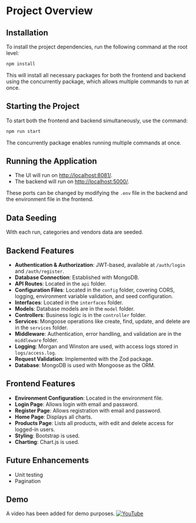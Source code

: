 # Project Overview

## Installation

To install the project dependencies, run the following command at the root level:

```bash
npm install
```

This will install all necessary packages for both the frontend and backend using the concurrently package, which allows multiple commands to run at once.

## Starting the Project

To start both the frontend and backend simultaneously, use the command:

```bash
npm run start
```

The concurrently package enables running multiple commands at once.

## Running the Application

- The UI will run on [http://localhost:8081/](http://localhost:8081/).
- The backend will run on [http://localhost:5000/](http://localhost:5000/).

These ports can be changed by modifying the `.env` file in the backend and the environment file in the frontend.

## Data Seeding

With each run, categories and vendors data are seeded.

## Backend Features

- **Authentication & Authorization**: JWT-based, available at `/auth/login` and `/auth/register`.
- **Database Connection**: Established with MongoDB.
- **API Routes**: Located in the `api` folder.
- **Configuration Files**: Located in the `config` folder, covering CORS, logging, environment variable validation, and seed configuration.
- **Interfaces**: Located in the `interfaces` folder.
- **Models**: Database models are in the `model` folder.
- **Controllers**: Business logic is in the `controller` folder.
- **Services**: Mongoose operations like create, find, update, and delete are in the `services` folder.
- **Middleware**: Authentication, error handling, and validation are in the `middleware` folder.
- **Logging**: Morgan and Winston are used, with access logs stored in `logs/access.log`.
- **Request Validation**: Implemented with the Zod package.
- **Database**: MongoDB is used with Mongoose as the ORM.

## Frontend Features

- **Environment Configuration**: Located in the environment file.
- **Login Page**: Allows login with email and password.
- **Register Page**: Allows registration with email and password.
- **Home Page**: Displays all charts.
- **Products Page**: Lists all products, with edit and delete access for logged-in users.
- **Styling**: Bootstrap is used.
- **Charting**: Chart.js is used.

## Future Enhancements

- Unit testing
- Pagination

## Demo

A video has been added for demo purposes.
[![YouTube](http://i.ytimg.com/vi/sB4K4ZpUbfo/hqdefault.jpg)](https://www.youtube.com/watch?v=sB4K4ZpUbfo)